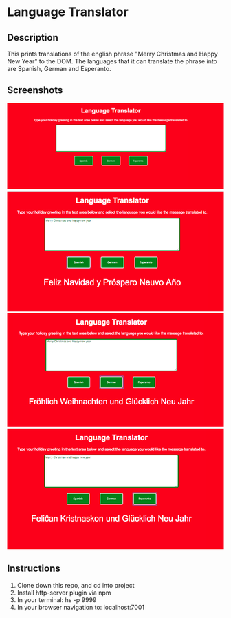 # Language Translator

## Description
This prints translations of the english phrase "Merry Christmas and Happy New Year" to the DOM.  The languages that it can translate the phrase into are Spanish, German and Esperanto.

## Screenshots

![Language Translator Screenshot 1](https://raw.githubusercontent.com/maryaliceorr/language-translator/master/screenshots/screenshot%201.png)
![Language Translator Screenshot 2](https://raw.githubusercontent.com/maryaliceorr/language-translator/master/screenshots/screenshot%202.png)
![Language Translator Screenshot 3](https://raw.githubusercontent.com/maryaliceorr/language-translator/master/screenshots/screenshot%203.png)
![Language Translator Screenshot 4](https://raw.githubusercontent.com/maryaliceorr/language-translator/master/screenshots/screenshot%204.png)

## Instructions
1. Clone down this repo, and cd into project
2. Install http-server plugin via npm
3. In your terminal: hs -p 9999
4. In your browser navigation to: localhost:7001
